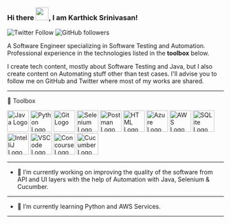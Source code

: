 ### Hi there <img src="https://raw.githubusercontent.com/MartinHeinz/MartinHeinz/master/wave.gif" width="30px">, I am Karthick Srinivasan!

![Twitter Follow](https://img.shields.io/twitter/follow/angrybuddha24?style=social) ![GitHub followers](https://img.shields.io/github/followers/karthick-git?style=social)

A Software Engineer specializing in Software Testing and Automation. Professional experience in the technologies listed in the **toolbox** below.

I create tech content, mostly about Software Testing and Java, but I also create content on Automating stuff other than test cases. I'll advise you to follow me on GitHub and Twitter where most of my works are shared. 

---

🧰 Toolbox

<img src=https://cdn.worldvectorlogo.com/logos/java.svg alt="Java Logo" width="50" height="50"/> <img src=https://cdn.worldvectorlogo.com/logos/python-4.svg alt="Python Logo" width="50" height="50"/> <img src=https://cdn.worldvectorlogo.com/logos/git-icon.svg alt="Git Logo" width="50" height="50"/> <img src=https://cdn.worldvectorlogo.com/logos/selenium-logo.svg alt="Selenium Logo" width="50" height="50"/> <img src=https://seeklogo.com/images/P/postman-logo-F43375A2EB-seeklogo.com.png alt="Postman Logo" width="50" height="50"/> <img src=https://cdn.worldvectorlogo.com/logos/html5.svg alt="HTML Logo" width="50" height="50"/> <img src=https://cdn.worldvectorlogo.com/logos/azure-1.svg alt="Azure Logo" width="50" height="50"/> <img src=https://cdn.worldvectorlogo.com/logos/aws-2.svg alt="AWS Logo" width="50" height="50"/> <img src=https://cdn.worldvectorlogo.com/logos/sqlite.svg alt="SQLite Logo" width="50" height="50"/> <img src=https://cdn.worldvectorlogo.com/logos/intellij-idea-1.svg alt="IntelliJ Logo" width="50" height="50"/> <img src=https://cdn.worldvectorlogo.com/logos/visual-studio-code-1.svg alt="VSCode Logo" width="50" height="50"/> <img src=https://cdn.worldvectorlogo.com/logos/concourse-1.svg alt="Concourse Logo" width="50" height="50"/> <img src=https://cdn.worldvectorlogo.com/logos/cucumber.svg alt="Cucumber Logo" width="50" height="50"/> 

---

- 🔭 I’m currently working on improving the quality of the software from API and UI layers with the help of Automation with Java, Selenium & Cucumber.

---

- 🌱 I’m currently learning Python and AWS Services.

---

<!--
**karthick-git/karthick-git** is a ✨ _special_ ✨ repository because its `README.md` (this file) appears on your GitHub profile.

Here are some ideas to get you started:

- 🔭 I’m currently working on ...
- 🌱 I’m currently learning ...
- 👯 I’m looking to collaborate on ...
- 🤔 I’m looking for help with ...
- 💬 Ask me about ...
- 📫 How to reach me: ...
- 😄 Pronouns: ...
- ⚡ Fun fact: ...
-->
